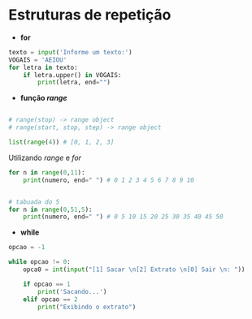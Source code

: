 # Estruturas de repetição

- **for**
~~~ py 
texto = input('Informe um texto:')
VOGAIS = 'AEIOU'
for letra in texto:
    if letra.upper() in VOGAIS:
        print(letra, end="")
~~~

- **função _range_**

~~~ py 

# range(stop) -> range object
# range(start, stop, step) -> range object

list(range(4)) # [0, 1, 2, 3]
~~~

Utilizando _range_ e _for_ 
~~~ py
for n in range(0,11):
    print(numero, end=" ") # 0 1 2 3 4 5 6 7 8 9 10


# tabuada do 5
for n in range(0,51,5):
    print(numero, end=" ") # 0 5 10 15 20 25 30 35 40 45 50
~~~


- **while**
~~~ py
opcao = -1

while opcao != 0:
    opca0 = int(input("[1] Sacar \n[2] Extrato \n[0] Sair \n: "))

    if opcao == 1
        print('Sacando...')
    elif opcao == 2
        print("Exibindo o extrato")
~~~



